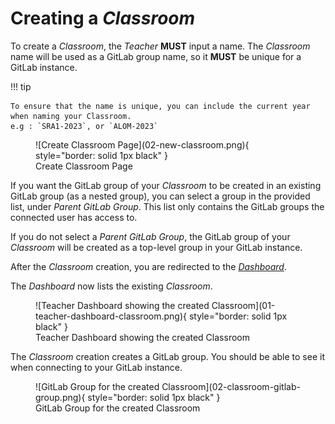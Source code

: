# Creating a _Classroom_

To create a _Classroom_, the _Teacher_ **MUST** input a name.
The _Classroom_ name will be used as a GitLab group name, so it **MUST** be unique for a GitLab instance.

!!! tip

    To ensure that the name is unique, you can include the current year when naming your Classroom.
    e.g : `SRA1-2023`, or `ALOM-2023`


<figure markdown>
  ![Create Classroom Page](02-new-classroom.png){ style="border: solid 1px black" }
  <figcaption>Create Classroom Page</figcaption>
</figure>

If you want the GitLab group of your _Classroom_ to be created in an existing GitLab group (as a nested group), you can select a group in the provided list, under _Parent GitLab Group_.
This list only contains the GitLab groups the connected user has access to.

If you do not select a _Parent GitLab Group_, the GitLab group of your _Classroom_ will be created as a top-level group in your GitLab instance.

After the _Classroom_ creation, you are redirected to the [_Dashboard_](./01-teacher-dashboard.md).

The _Dashboard_ now lists the existing _Classroom_.

<figure markdown>
  ![Teacher Dashboard showing the created Classroom](01-teacher-dashboard-classroom.png){ style="border: solid 1px black" }
  <figcaption>Teacher Dashboard showing the created Classroom</figcaption>
</figure>


The _Classroom_ creation creates a GitLab group.
You should be able to see it when connecting to your GitLab instance.

<figure markdown>
  ![GitLab Group for the created Classroom](02-classroom-gitlab-group.png){ style="border: solid 1px black" }
  <figcaption>GitLab Group for the created Classroom</figcaption>
</figure>

